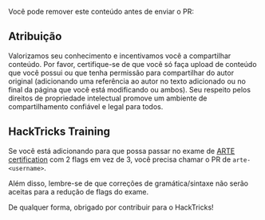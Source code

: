 Você pode remover este conteúdo antes de enviar o PR:

## Atribuição
Valorizamos seu conhecimento e incentivamos você a compartilhar conteúdo. Por favor, certifique-se de que você só faça upload de conteúdo que você possui ou que tenha permissão para compartilhar do autor original (adicionando uma referência ao autor no texto adicionado ou no final da página que você está modificando ou ambos). Seu respeito pelos direitos de propriedade intelectual promove um ambiente de compartilhamento confiável e legal para todos.

## HackTricks Training
Se você está adicionando para que possa passar no exame de [ARTE certification](https://training.hacktricks.xyz/courses/arte) com 2 flags em vez de 3, você precisa chamar o PR de `arte-<username>`.

Além disso, lembre-se de que correções de gramática/sintaxe não serão aceitas para a redução de flags do exame.

De qualquer forma, obrigado por contribuir para o HackTricks!
